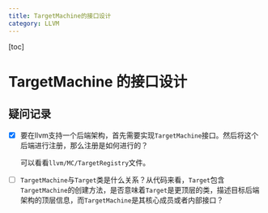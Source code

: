```yaml
---
title: TargetMachine的接口设计
category: LLVM
---
```


[toc]

# TargetMachine 的接口设计



## 疑问记录
- [x] 要在llvm支持一个后端架构，首先需要实现`TargetMachine`接口。然后将这个后端进行注册，那么注册是如何进行的？

  可以看看`llvm/MC/TargetRegistry`文件。

- [ ] `TargetMachine`与`Target`类是什么关系？从代码来看，`Target`包含`TargetMachine`的创建方法，是否意味着`Target`是更顶层的类，描述目标后端架构的顶层信息，而`TargetMachine`是其核心成员或者内部接口？
